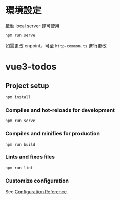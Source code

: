 # 環境設定
啟動 local server 即可使用
```
npm run serve
```

如需更改 enpoint，可至 `http-common.ts` 進行更改

# vue3-todos

## Project setup
```
npm install
```

### Compiles and hot-reloads for development
```
npm run serve
```

### Compiles and minifies for production
```
npm run build
```

### Lints and fixes files
```
npm run lint
```

### Customize configuration
See [Configuration Reference](https://cli.vuejs.org/config/).
